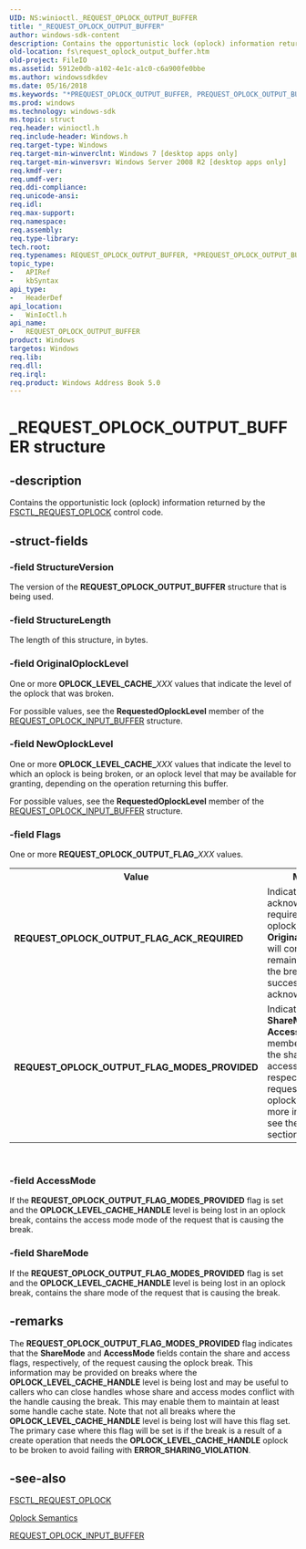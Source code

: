 ```yaml
---
UID: NS:winioctl._REQUEST_OPLOCK_OUTPUT_BUFFER
title: "_REQUEST_OPLOCK_OUTPUT_BUFFER"
author: windows-sdk-content
description: Contains the opportunistic lock (oplock) information returned by the FSCTL_REQUEST_OPLOCK control code.
old-location: fs\request_oplock_output_buffer.htm
old-project: FileIO
ms.assetid: 5912e0db-a102-4e1c-a1c0-c6a900fe0bbe
ms.author: windowssdkdev
ms.date: 05/16/2018
ms.keywords: "*PREQUEST_OPLOCK_OUTPUT_BUFFER, PREQUEST_OPLOCK_OUTPUT_BUFFER, PREQUEST_OPLOCK_OUTPUT_BUFFER structure pointer [Files], REQUEST_OPLOCK_OUTPUT_BUFFER, REQUEST_OPLOCK_OUTPUT_BUFFER structure [Files], REQUEST_OPLOCK_OUTPUT_FLAG_ACK_REQUIRED, REQUEST_OPLOCK_OUTPUT_FLAG_MODES_PROVIDED, _REQUEST_OPLOCK_OUTPUT_BUFFER, fs.request_oplock_output_buffer, winioctl/PREQUEST_OPLOCK_OUTPUT_BUFFER, winioctl/REQUEST_OPLOCK_OUTPUT_BUFFER"
ms.prod: windows
ms.technology: windows-sdk
ms.topic: struct
req.header: winioctl.h
req.include-header: Windows.h
req.target-type: Windows
req.target-min-winverclnt: Windows 7 [desktop apps only]
req.target-min-winversvr: Windows Server 2008 R2 [desktop apps only]
req.kmdf-ver: 
req.umdf-ver: 
req.ddi-compliance: 
req.unicode-ansi: 
req.idl: 
req.max-support: 
req.namespace: 
req.assembly: 
req.type-library: 
tech.root: 
req.typenames: REQUEST_OPLOCK_OUTPUT_BUFFER, *PREQUEST_OPLOCK_OUTPUT_BUFFER
topic_type:
-	APIRef
-	kbSyntax
api_type:
-	HeaderDef
api_location:
-	WinIoCtl.h
api_name:
-	REQUEST_OPLOCK_OUTPUT_BUFFER
product: Windows
targetos: Windows
req.lib: 
req.dll: 
req.irql: 
req.product: Windows Address Book 5.0
---
```


# _REQUEST_OPLOCK_OUTPUT_BUFFER structure


## -description


Contains the opportunistic lock (oplock) information returned by the 
    <a href="https://msdn.microsoft.com/library/windows/hardware/ff545530">FSCTL_REQUEST_OPLOCK</a> control code.


## -struct-fields




### -field StructureVersion

The version of the 
      <b>REQUEST_OPLOCK_OUTPUT_BUFFER</b> structure that 
      is being used.


### -field StructureLength

The length of this structure, in bytes. 


### -field OriginalOplockLevel

One or more <b>OPLOCK_LEVEL_CACHE_</b><i>XXX</i> values that indicate 
       the level of the oplock that was broken.

For possible values, see the <b>RequestedOplockLevel</b> member of the 
       <a href="https://msdn.microsoft.com/ac19fbd3-a967-4ac8-9260-93e07b5008ac">REQUEST_OPLOCK_INPUT_BUFFER</a> structure.


### -field NewOplockLevel

One or more <b>OPLOCK_LEVEL_CACHE_</b><i>XXX</i> values that indicate 
       the level to which an oplock is being broken, or an oplock level that may be available for granting, depending 
       on the operation returning this buffer.

For possible values, see the <b>RequestedOplockLevel</b> member of the 
       <a href="https://msdn.microsoft.com/ac19fbd3-a967-4ac8-9260-93e07b5008ac">REQUEST_OPLOCK_INPUT_BUFFER</a> structure.


### -field Flags

One or more <b>REQUEST_OPLOCK_OUTPUT_FLAG_</b><i>XXX</i> values.

<table>
<tr>
<th>Value</th>
<th>Meaning</th>
</tr>
<tr>
<td width="40%"><a id="REQUEST_OPLOCK_OUTPUT_FLAG_ACK_REQUIRED"></a><a id="request_oplock_output_flag_ack_required"></a><dl>
<dt><b>REQUEST_OPLOCK_OUTPUT_FLAG_ACK_REQUIRED</b></dt>
</dl>
</td>
<td width="60%">
Indicates that an acknowledgment is required, and the oplock described in 
        <b>OriginalOplockLevel</b> will continue to remain in force until the break is 
        successfully acknowledged.

</td>
</tr>
<tr>
<td width="40%"><a id="REQUEST_OPLOCK_OUTPUT_FLAG_MODES_PROVIDED"></a><a id="request_oplock_output_flag_modes_provided"></a><dl>
<dt><b>REQUEST_OPLOCK_OUTPUT_FLAG_MODES_PROVIDED</b></dt>
</dl>
</td>
<td width="60%">
Indicates that the <b>ShareMode</b> and <b>AccessMode</b> members 
        contain the share and access flags, respectively, of the request causing the oplock break. For more 
        information, see the Remarks section.

</td>
</tr>
</table>
 


### -field AccessMode

If the <b>REQUEST_OPLOCK_OUTPUT_FLAG_MODES_PROVIDED</b> flag is set and the 
      <b>OPLOCK_LEVEL_CACHE_HANDLE</b> level is being lost in an oplock break, contains the access 
      mode mode of the request that is causing the break.


### -field ShareMode

If the <b>REQUEST_OPLOCK_OUTPUT_FLAG_MODES_PROVIDED</b> flag is set and the 
      <b>OPLOCK_LEVEL_CACHE_HANDLE</b> level is being lost in an oplock break, contains the share 
      mode of the request that is causing the break.


## -remarks



The <b>REQUEST_OPLOCK_OUTPUT_FLAG_MODES_PROVIDED</b> flag indicates that the 
    <b>ShareMode</b> and <b>AccessMode</b> fields contain the share and access 
    flags, respectively, of the request causing the oplock break. This information may be provided on breaks where the 
    <b>OPLOCK_LEVEL_CACHE_HANDLE</b> level is being lost and may be useful to callers who can close 
    handles whose share and access modes conflict with the handle causing the break. This may enable them to maintain 
    at least some handle cache state. Note that not all breaks where the 
    <b>OPLOCK_LEVEL_CACHE_HANDLE</b> level is being lost will have this flag set. The primary case 
    where this flag will be set is if the break is a result of a create operation that needs the 
    <b>OPLOCK_LEVEL_CACHE_HANDLE</b> oplock to be broken to avoid failing with 
    <b>ERROR_SHARING_VIOLATION</b>.




## -see-also




<a href="https://msdn.microsoft.com/library/windows/hardware/ff545530">FSCTL_REQUEST_OPLOCK</a>



<a href="ifsk.oplock_semantics">Oplock Semantics</a>



<a href="https://msdn.microsoft.com/ac19fbd3-a967-4ac8-9260-93e07b5008ac">REQUEST_OPLOCK_INPUT_BUFFER</a>
 

 

